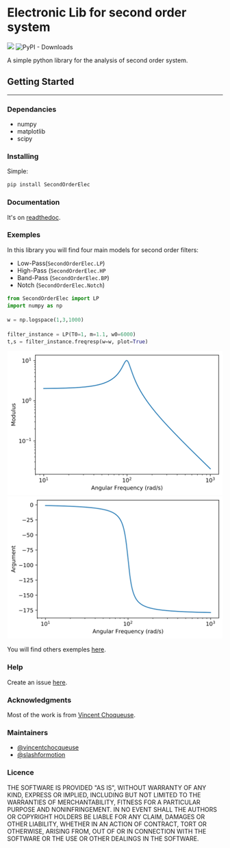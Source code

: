 # Electronic Lib for second order system

![](https://img.shields.io/travis/com/slashformotion/SecondOrderElec/master?label=test%20%28master%29&style=flat-square) ![PyPI - Downloads](https://img.shields.io/pypi/dm/SecondOrderElec?style=flat-square)

A simple python library for the analysis of second order system.

## Getting Started
---
### Dependancies

* numpy
* matplotlib
* scipy

### Installing

Simple:
```bash
pip install SecondOrderElec
```

### Documentation

It's on [readthedoc](https://secondorderelec.readthedocs.io/en/latest/).

### Exemples

In this library you will find four main models for second order filters: 

- Low-Pass(```SecondOrderElec.LP```)
- High-Pass (```SecondOrderElec.HP```
- Band-Pass (```SecondOrderElec.BP```)
- Notch (```SecondOrderElec.Notch```)

```Python
from SecondOrderElec import LP
import numpy as np

w = np.logspace(1,3,1000)

filter_instance = LP(T0=1, m=1.1, w0=6000)
t,s = filter_instance.freqresp(w=w, plot=True)
```
![Module](static/img/fresqresp_LP_module.svg) ![Argument](static/img/fresqresp_LP_arg.svg)



You will find others exemples [here](https://github.com/slashformotion/SecondOrderElec/tree/master/exemples).

### Help

Create an issue [here](https://github.com/slashformotion/SecondOrderElec/issues).

### Acknowledgments

Most of the work is from [Vincent Choqueuse](https://github.com/vincentchoqueuse).

### Maintainers

- [@vincentchocqueuse](https://github.com/vincentchoqueuse)
- [@slashformotion](https://github.com/slashformotion)

### Licence

THE SOFTWARE IS PROVIDED "AS IS", WITHOUT WARRANTY OF ANY KIND, EXPRESS OR
IMPLIED, INCLUDING BUT NOT LIMITED TO THE WARRANTIES OF MERCHANTABILITY,
FITNESS FOR A PARTICULAR PURPOSE AND NONINFRINGEMENT. IN NO EVENT SHALL THE
AUTHORS OR COPYRIGHT HOLDERS BE LIABLE FOR ANY CLAIM, DAMAGES OR OTHER
LIABILITY, WHETHER IN AN ACTION OF CONTRACT, TORT OR OTHERWISE, ARISING FROM,
OUT OF OR IN CONNECTION WITH THE SOFTWARE OR THE USE OR OTHER DEALINGS IN THE
SOFTWARE.
